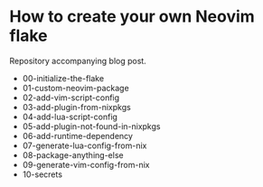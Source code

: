 # How to create your own Neovim flake

Repository accompanying blog post.

- 00-initialize-the-flake
- 01-custom-neovim-package
- 02-add-vim-script-config
- 03-add-plugin-from-nixpkgs
- 04-add-lua-script-config
- 05-add-plugin-not-found-in-nixpkgs
- 06-add-runtime-dependency
- 07-generate-lua-config-from-nix
- 08-package-anything-else
- 09-generate-vim-config-from-nix
- 10-secrets
